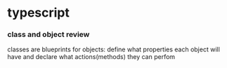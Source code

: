 # typescript


### class and object review
classes are blueprints for objects: define what properties each object will have and declare what actions(methods) they can perfom
